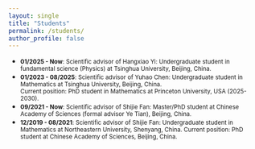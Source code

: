 ```yaml
---
layout: single
title: "Students"
permalink: /students/
author_profile: false
---
```


- <small>**01/2025 - Now**: Scientific advisor of Hangxiao Yi: Undergraduate student in fundamental science (Physics) at Tsinghua University, Beijing, China.</small>
- <small>**01/2023 - 08/2025**: Scientific advisor of Yuhao Chen: Undergraduate student in Mathematics at Tsinghua University, Beijing, China.  
  Current position: PhD student in Mathematics at Princeton University, USA (2025-2030).</small>
- <small>**09/2021 - Now**: Scientific advisor of Shijie Fan: Master/PhD student at Chinese Academy of Sciences (formal advisor Ye Tian), Beijing, China.</small>
- <small>**12/2019 - 08/2021**: Scientific advisor of Shijie Fan: Undergraduate student in Mathematics at Northeastern University, Shenyang, China.
   Current position: PhD student at Chinese Academy of Sciences, Beijing, China.</small>
